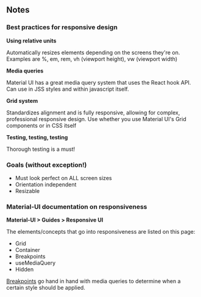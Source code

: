 ## Notes

### Best practices for responsive design

**Using relative units**

Automatically resizes elements depending on the screens they're on. Examples are %, em, rem, vh (viewport height), vw (viewport width)

**Media queries**

Material UI has a great media query system that uses the React hook API. Can use in JSS styles and within javascript itself.

**Grid system**

Standardizes alignment and is fully responsive, allowing for complex, professional responsive design. Use whether you use Material UI's Grid components or in CSS itself

**Testing, testing, testing**

Thorough testing is a must!

### Goals (without exception!)

- Must look perfect on ALL screen sizes
- Orientation independent
- Resizable

### Material-UI documentation on responsiveness

**Material-UI > Guides > Responsive UI**

The elements/concepts that go into responsiveness are listed on this page:

- Grid
- Container
- Breakpoints
- useMediaQuery
- Hidden

[Breakpoints](https://material-ui.com/customization/breakpoints/) go hand in hand with media queries to determine when a certain style should be applied.

